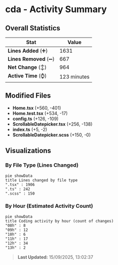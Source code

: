 # cda - Activity Summary 

## Overall Statistics

| Stat                   | Value                                                             |
| ---------------------- | ----------------------------------------------------------------- |
| **Lines Added** (➕)   | 1631                                          |
| **Lines Removed** (➖) | 667                                        |
| **Net Change** (↕)    | 964                |
| **Active Time** (⌚)   | 123 minutes |


## Modified Files
- **Home.tsx** (+560, -401)
- **Home.test.tsx** (+534, -17)
- **config.ts** (+126, -109)
- **ScrollableDatepicker.tsx** (+256, -138)
- **index.ts** (+5, -2)
- **ScrollableDatepicker.scss** (+150, -0)

## Visualizations

### By File Type (Lines Changed)

```mermaid
pie showData
title Lines changed by file type
".tsx" : 1906
".ts" : 242
".scss" : 150
```

### By Hour (Estimated Activity Count)

```mermaid
pie showData
title Coding activity by hour (count of changes)
"08h" : 8
"09h" : 12
"10h" : 6
"11h" : 17
"12h" : 34
"13h" : 2
```


> **Last Updated:** 15/09/2025, 13:02:37